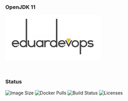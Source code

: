 ### OpenJDK 11

![Logo](./assets/logo.jpg)

<br>

### Status
<img alt="Image Size" src="https://img.shields.io/docker/image-size/eduardevops/openjdk11-alpine" style="max-width:100%;"> <img alt="Docker Pulls" src="https://img.shields.io/docker/pulls/eduardevops/openjdk11-alpine" style="max-width:100%;"> <img alt="Build Status" src="https://img.shields.io/docker/cloud/build/eduardevops/openjdk11-alpine" style="max-width:100%;"> <img alt="Licenses" src="https://img.shields.io/badge/License-GPLv3-blue.svg" style="max-width:100%;">
